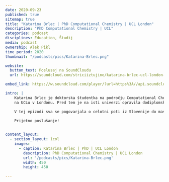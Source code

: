 ```yaml
---
date: 2020-09-23
published: true 
sitemap: true
title: "Katarina Brlec | PhD Computational Chemistry | UCL London" 
description: "PhD Computational Chemistry | UCL"
categories: podcast
disciplines: Education, Študij 
media: podcast
ownership: Alek Pikl
time_period: 2020
thumbnail: "/podcasts/pics/Katarina-Brlec.png"

website:
  button_text: Poslusaj na SoundCloudu 
  url: https://soundcloud.com/striciiztujine/katarina-brlec-ucl-london-phd-computational-chemistry/s-CoNXVD2mZqC 

embed_link: https://w.soundcloud.com/player/?url=https%3A//api.soundcloud.com/tracks/784028644%3Fsecret_token%3Ds-CoNXVD2mZqC&color=%23ff5500&auto_play=false&hide_related=false&show_comments=true&show_user=true&show_reposts=false&show_teaser=true

intro: |
    Katarina Brlec je doktorska študentka na področju Computational Chemistry 
    na UCLu v Londonu. Pred tem je na isti univerzi opravila dodiplomski študij kemije. 

    V tej epizodi sva se pogovarjala o celotni poti iz Slovenije do masterja in začetka doktorata. Zakaj se odločila za doktorat in ne za kariero pri Deloittu, kjer je imela ponujeno službo? Zakaj prav computational kemija? Kaj pravzaprav počne kot doktorska študentka? 
    
    Prijetno poslušanje!


content_layout:
  - section_layout: 1col
    images:
      - caption: Katarina Brlec | PhD | UCL London  
        description: PhD Computational Chemistry | UCL London
        url: '/podcasts/pics/Katarina-Brlec.png'
        width: 450 
        height: 450

---
```

